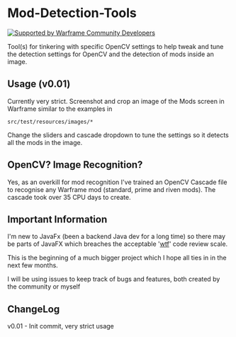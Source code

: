 # Mod-Detection-Tools

[![Supported by Warframe Community Developers](https://raw.githubusercontent.com/WFCD/banner/master/banner.png)](https://github.com/WFCD "Supported by Warframe Community Developers")

Tool(s) for tinkering with specific OpenCV settings to help tweak and tune the detection settings for OpenCV and the detection of mods inside an image. 

## Usage (v0.01)
Currently very strict. Screenshot and crop an image of the Mods screen in Warframe similar to the examples in 
```
src/test/resources/images/*
```
Change the sliders and cascade dropdown to tune the settings so it detects all the mods in the image. 

## OpenCV? Image Recognition? 
Yes, as an overkill for mod recognition I've trained an OpenCV Cascade file to recognise any Warframe mod (standard, prime and riven mods). The cascade took over 35 CPU days to create. 

## Important Information
I'm new to JavaFx (been a backend Java dev for a long time) so there may be parts of JavaFX which breaches the acceptable '[wtf](https://s-media-cache-ak0.pinimg.com/236x/ff/68/a5/ff68a5a9d71c3eea9ae4f9e8fed469d1.jpg)' code review scale. 

This is the beginning of a much bigger project which I hope all ties in in the next few months.

I will be using issues to keep track of bugs and features, both created by the community or myself

## ChangeLog

v0.01 - Init commit, very strict usage

